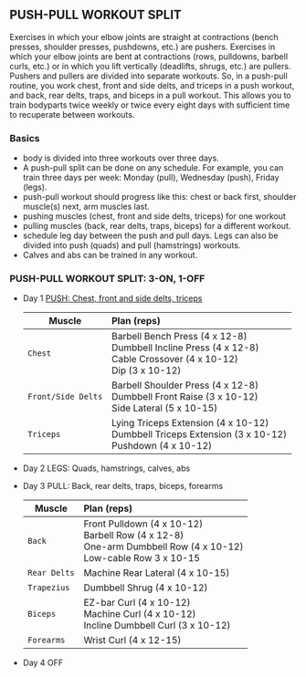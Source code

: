


## PUSH-PULL WORKOUT SPLIT
Exercises in which your elbow joints are straight at contractions (bench presses, shoulder presses, pushdowns, etc.) are pushers. Exercises in which your elbow joints are bent at contractions (rows, pulldowns, barbell curls, etc.) or in which you lift vertically (deadlifts, shrugs, etc.) are pullers. Pushers and pullers are divided into separate workouts. So, in a push-pull routine, you work chest, front and side delts, and triceps in a push workout, and back, rear delts, traps, and biceps in a pull workout. This allows you to train bodyparts twice weekly or twice every eight days with sufficient time to recuperate between workouts.

### Basics
- body is divided into three workouts over three days.
- A push-pull split can be done on any schedule. For example, you can train three days per week: Monday (pull), Wednesday (push), Friday (legs).
- push-pull workout should progress like this: chest or back first, shoulder muscle(s) next, arm muscles last.
- pushing muscles (chest, front and side delts, triceps) for one workout
- pulling muscles (back, rear delts, traps, biceps) for a different workout.
- schedule leg day between the push and pull days. Legs can also be divided into push (quads) and pull (hamstrings) workouts.
- Calves and abs can be trained in any workout.

### PUSH-PULL WORKOUT SPLIT: 3-ON, 1-OFF
- Day 1   [PUSH: Chest, front and side delts, triceps](./01_push/push.md)

    | Muscle             | Plan (reps)                                                                                                                                       |
    | ------------------ | :------------------------------------------------------------------------------------------------------------------------------------------------ |
    | `Chest`            | Barbell Bench Press (4 x 12-8) <br /> Dumbbell Incline Press (4 x 12-8) <br /> Cable Crossover (4 x 10-12) <br /> Dip (3 x 10-12)                 |
    | `Front/Side Delts` | Barbell Shoulder Press (4 x 12-8) <br /> Dumbbell Front Raise (3 x 10-12) <br /> Side Lateral (5 x 10-15)                                         |
    | `Triceps`          | Lying Triceps Extension (4 x 10-12) <br /> Dumbbell Triceps Extension (3 x 10-12) <br /> Pushdown (4 x 10-12)                                     |
    
- Day 2   LEGS: Quads, hamstrings, calves, abs
- Day 3   PULL: Back, rear delts, traps, biceps, forearms

    | Muscle             | Plan (reps)                                                                                                                                       |
    | ------------------ | :------------------------------------------------------------------------------------------------------------------------------------------------ |
    | `Back`             | Front Pulldown (4 x 10-12) <br /> Barbell Row (4 x 12-8) <br /> One-arm Dumbbell Row (4 x 10-12) <br /> Low-cable Row 3 x 10-15                   |
    | `Rear Delts`       | Machine Rear Lateral (4 x 10-15)                                                                                                                  |
    | `Trapezius`        | Dumbbell Shrug (4 x 10-12)                                                                                                                        |
    | `Biceps`           | EZ-bar Curl (4 x 10-12) <br /> Machine Curl (4 x 10-12) <br /> Incline Dumbbell Curl (3 x 10-12)                                                  |
    | `Forearms`         | Wrist Curl (4 x 12-15)                                                                                                                            |
    
- Day 4   OFF